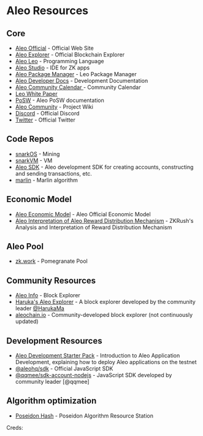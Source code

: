 # Aleo Resources
## Core
- [Aleo Official](https://www.aleo.org) - Official Web Site
- [Aleo Explorer](https://www.aleo.network) - Official Blockchain Explorer
- [Aleo Leo](https://leo-lang.org) - Programming Language
- [Aleo Studio](https://www.aleo.studio) - IDE for ZK apps
- [Aleo Package Manager](https://aleo.pm) - Leo Package Manager
- [Aleo Developer Docs](https://developer.aleo.org) - Development Documentation
- [Aleo Community Calendar ](https://www.aleo.org/community/calendar) - Community Calendar
- [Leo White Paper](https://eprint.iacr.org/2021/651.pdf)
- [PoSW](https://developer.aleo.org/advanced/posw/posw) - Aleo PoSW documentation
- [Aleo Community](https://www.notion.so/Community-4f9bdf6988fb4e9e9eeffa9b33b89168) - Project Wiki
- [Discord](https://discord.com/invite/aleohq) - Official Discord
- [Twitter](https://twitter.com/aleohq) - Official Twitter

## Code Repos
- [snarkOS](https://github.com/AleoHQ/snarkOS) - Mining
- [snarkVM](https://github.com/AleoHQ/snarkVM) - VM
- [Aleo SDK](https://github.com/AleoHQ/aleo) - Aleo development SDK for creating accounts, constructing and sending transactions, etc.
- [marlin](https://github.com/arkworks-rs/marlin) - Marlin algorithm

## Economic Model
- [Aleo Economic Model](https://www.aleo.org/post/aleo-token-economics) - Aleo Official Economic Model
- [Aleo Interpretation of Aleo Reward Distribution Mechanism](https://medium.com/@zkrush/a-sneak-peek-into-aleo-reward-distribution-mechanism-a2ee12fe867) - ZKRush's Analysis and Interpretation of Reward Distribution Mechanism

## Aleo Pool
- [zk.work](https://zk.work) - Pomegranate Pool

## Community Resources
- [Aleo Info](https://aleo.info) - Block Explorer
- [Haruka's Aleo Explorer](https://explorer.hamp.app) - A block explorer developed by the community leader [@HarukaMa](https://github.com/HarukaMa)
- [aleochain.io](https://aleochain.io) - Community-developed block explorer (not continuously updated)

## Development Resources
- [Aleo Development Starter Pack](https://www.entropy1729.com/aleo-development-starter-pack/) - Introduction to Aleo Application Development, explaining how to deploy Aleo applications on the testnet
- [@aleohq/sdk](https://github.com/AleoHQ/aleo) - Official JavaScript SDK
- [@qqmee/sdk-account-nodejs](https://github.com/qqmee/aleo-sdk) - JavaScript SDK developed by community leader [@qqmee]

## Algorithm optimization
- [Poseidon Hash](https://www.poseidon-hash.info) - Poseidon Algorithm Resource Station

Creds:
